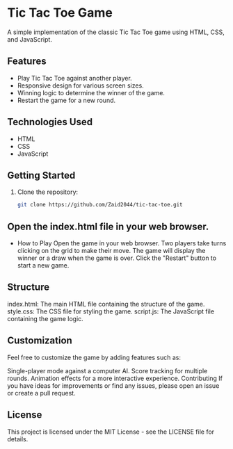 # Tic Tac Toe Game

A simple implementation of the classic Tic Tac Toe game using HTML, CSS, and JavaScript.

## Features

- Play Tic Tac Toe against another player.
- Responsive design for various screen sizes.
- Winning logic to determine the winner of the game.
- Restart the game for a new round.

## Technologies Used

- HTML
- CSS
- JavaScript

## Getting Started

1. Clone the repository:

   ```bash
   git clone https://github.com/Zaid2044/tic-tac-toe.git

## Open the index.html file in your web browser.

* How to Play
Open the game in your web browser.
Two players take turns clicking on the grid to make their move.
The game will display the winner or a draw when the game is over.
Click the "Restart" button to start a new game.

## Structure
index.html: The main HTML file containing the structure of the game.
style.css: The CSS file for styling the game.
script.js: The JavaScript file containing the game logic.

## Customization
Feel free to customize the game by adding features such as:

Single-player mode against a computer AI.
Score tracking for multiple rounds.
Animation effects for a more interactive experience.
Contributing
If you have ideas for improvements or find any issues, please open an issue or create a pull request.

## License
This project is licensed under the MIT License - see the LICENSE file for details.
